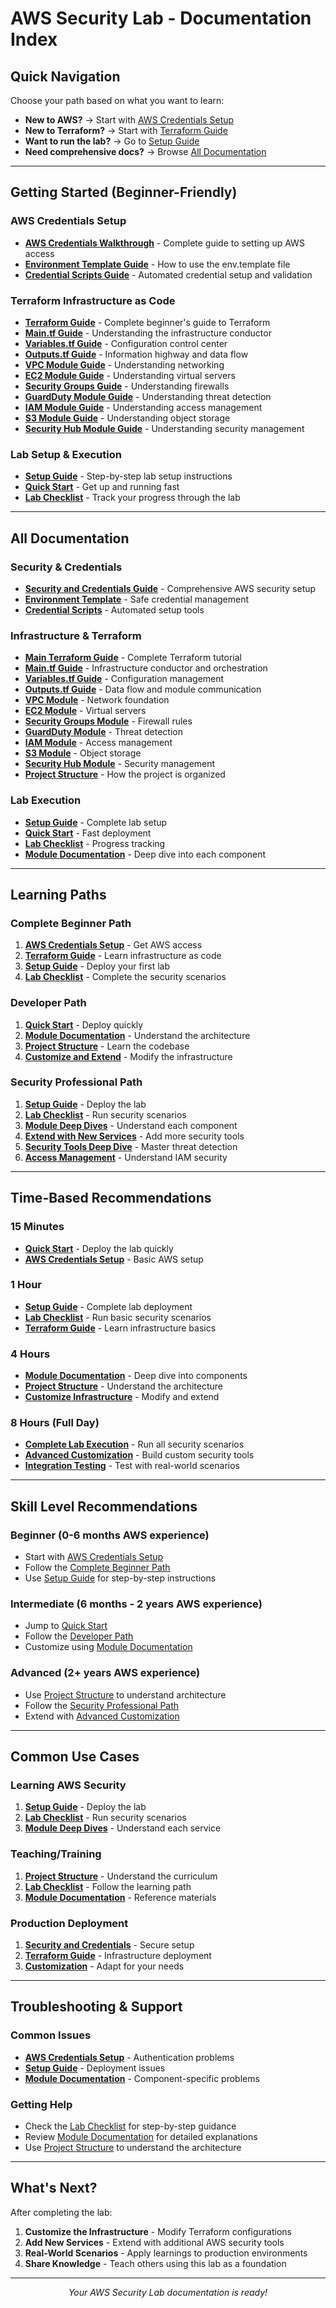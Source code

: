 # AWS Security Lab - Documentation Index

## Quick Navigation

Choose your path based on what you want to learn:

- **New to AWS?** → Start with [AWS Credentials Setup](#aws-credentials-setup)
- **New to Terraform?** → Start with [Terraform Guide](#terraform-guide)
- **Want to run the lab?** → Go to [Setup Guide](#setup-guide)
- **Need comprehensive docs?** → Browse [All Documentation](#all-documentation)

---

## Getting Started (Beginner-Friendly)

### AWS Credentials Setup
- **[AWS Credentials Walkthrough](SECURITY_AND_CREDENTIALS.md)** - Complete guide to setting up AWS access
- **[Environment Template Guide](env.template.README.md)** - How to use the env.template file
- **[Credential Scripts Guide](scripts/README.md)** - Automated credential setup and validation

### Terraform Infrastructure as Code
- **[Terraform Guide](../terraform/README.md)** - Complete beginner's guide to Terraform
- **[Main.tf Guide](../terraform/main.tf.README.md)** - Understanding the infrastructure conductor
- **[Variables.tf Guide](../terraform/variables.tf.README.md)** - Configuration control center
- **[Outputs.tf Guide](../terraform/outputs.tf.README.md)** - Information highway and data flow
- **[VPC Module Guide](../terraform/modules/vpc/README.md)** - Understanding networking
- **[EC2 Module Guide](../terraform/modules/ec2/README.md)** - Understanding virtual servers
- **[Security Groups Guide](../terraform/modules/security_groups/README.md)** - Understanding firewalls
- **[GuardDuty Module Guide](../terraform/modules/guardduty/README.md)** - Understanding threat detection
- **[IAM Module Guide](../terraform/modules/iam/README.md)** - Understanding access management
- **[S3 Module Guide](../terraform/modules/s3/README.md)** - Understanding object storage
- **[Security Hub Module Guide](../terraform/modules/security_hub/README.md)** - Understanding security management

### Lab Setup & Execution
- **[Setup Guide](SETUP_GUIDE.md)** - Step-by-step lab setup instructions
- **[Quick Start](../QUICK_START.md)** - Get up and running fast
- **[Lab Checklist](LAB_CHECKLIST.md)** - Track your progress through the lab

---

## All Documentation

### Security & Credentials
- **[Security and Credentials Guide](SECURITY_AND_CREDENTIALS.md)** - Comprehensive AWS security setup
- **[Environment Template](env.template.README.md)** - Safe credential management
- **[Credential Scripts](scripts/README.md)** - Automated setup tools

### Infrastructure & Terraform
- **[Main Terraform Guide](../terraform/README.md)** - Complete Terraform tutorial
- **[Main.tf Guide](../terraform/main.tf.README.md)** - Infrastructure conductor and orchestration
- **[Variables.tf Guide](../terraform/variables.tf.README.md)** - Configuration management
- **[Outputs.tf Guide](../terraform/outputs.tf.README.md)** - Data flow and module communication
- **[VPC Module](../terraform/modules/vpc/README.md)** - Network foundation
- **[EC2 Module](../terraform/modules/ec2/README.md)** - Virtual servers
- **[Security Groups Module](../terraform/modules/security_groups/README.md)** - Firewall rules
- **[GuardDuty Module](../terraform/modules/guardduty/README.md)** - Threat detection
- **[IAM Module](../terraform/modules/iam/README.md)** - Access management
- **[S3 Module](../terraform/modules/s3/README.md)** - Object storage
- **[Security Hub Module](../terraform/modules/security_hub/README.md)** - Security management
- **[Project Structure](PROJECT_STRUCTURE.md)** - How the project is organized

### Lab Execution
- **[Setup Guide](SETUP_GUIDE.md)** - Complete lab setup
- **[Quick Start](../QUICK_START.md)** - Fast deployment
- **[Lab Checklist](LAB_CHECKLIST.md)** - Progress tracking
- **[Module Documentation](MODULE_DOCUMENTATION.md)** - Deep dive into each component

---

## Learning Paths

### Complete Beginner Path
1. **[AWS Credentials Setup](SECURITY_AND_CREDENTIALS.md)** - Get AWS access
2. **[Terraform Guide](../terraform/README.md)** - Learn infrastructure as code
3. **[Setup Guide](SETUP_GUIDE.md)** - Deploy your first lab
4. **[Lab Checklist](LAB_CHECKLIST.md)** - Complete the security scenarios

### Developer Path
1. **[Quick Start](../QUICK_START.md)** - Deploy quickly
2. **[Module Documentation](MODULE_DOCUMENTATION.md)** - Understand the architecture
3. **[Project Structure](PROJECT_STRUCTURE.md)** - Learn the codebase
4. **[Customize and Extend](../terraform/README.md)** - Modify the infrastructure

### Security Professional Path
1. **[Setup Guide](SETUP_GUIDE.md)** - Deploy the lab
2. **[Lab Checklist](LAB_CHECKLIST.md)** - Run security scenarios
3. **[Module Deep Dives](../terraform/modules/)** - Understand each component
4. **[Extend with New Services](../terraform/README.md)** - Add more security tools
5. **[Security Tools Deep Dive](../terraform/modules/guardduty/README.md)** - Master threat detection
6. **[Access Management](../terraform/modules/iam/README.md)** - Understand IAM security

---

## Time-Based Recommendations

### 15 Minutes
- **[Quick Start](../QUICK_START.md)** - Deploy the lab quickly
- **[AWS Credentials Setup](SECURITY_AND_CREDENTIALS.md)** - Basic AWS setup

### 1 Hour
- **[Setup Guide](SETUP_GUIDE.md)** - Complete lab deployment
- **[Lab Checklist](LAB_CHECKLIST.md)** - Run basic security scenarios
- **[Terraform Guide](../terraform/README.md)** - Learn infrastructure basics

### 4 Hours
- **[Module Documentation](MODULE_DOCUMENTATION.md)** - Deep dive into components
- **[Project Structure](PROJECT_STRUCTURE.md)** - Understand the architecture
- **[Customize Infrastructure](../terraform/README.md)** - Modify and extend

### 8 Hours (Full Day)
- **[Complete Lab Execution](LAB_CHECKLIST.md)** - Run all security scenarios
- **[Advanced Customization](../terraform/README.md)** - Build custom security tools
- **[Integration Testing](../terraform/README.md)** - Test with real-world scenarios

---

## Skill Level Recommendations

### Beginner (0-6 months AWS experience)
- Start with [AWS Credentials Setup](SECURITY_AND_CREDENTIALS.md)
- Follow the [Complete Beginner Path](#complete-beginner-path)
- Use [Setup Guide](SETUP_GUIDE.md) for step-by-step instructions

### Intermediate (6 months - 2 years AWS experience)
- Jump to [Quick Start](../QUICK_START.md)
- Follow the [Developer Path](#developer-path)
- Customize using [Module Documentation](MODULE_DOCUMENTATION.md)

### Advanced (2+ years AWS experience)
- Use [Project Structure](PROJECT_STRUCTURE.md) to understand architecture
- Follow the [Security Professional Path](#security-professional-path)
- Extend with [Advanced Customization](../terraform/README.md)

---

## Common Use Cases

### Learning AWS Security
1. **[Setup Guide](SETUP_GUIDE.md)** - Deploy the lab
2. **[Lab Checklist](LAB_CHECKLIST.md)** - Run security scenarios
3. **[Module Deep Dives](../terraform/modules/)** - Understand each service

### Teaching/Training
1. **[Project Structure](PROJECT_STRUCTURE.md)** - Understand the curriculum
2. **[Lab Checklist](LAB_CHECKLIST.md)** - Follow the learning path
3. **[Module Documentation](MODULE_DOCUMENTATION.md)** - Reference materials

### Production Deployment
1. **[Security and Credentials](SECURITY_AND_CREDENTIALS.md)** - Secure setup
2. **[Terraform Guide](../terraform/README.md)** - Infrastructure deployment
3. **[Customization](../terraform/README.md)** - Adapt for your needs

---

## Troubleshooting & Support

### Common Issues
- **[AWS Credentials Setup](SECURITY_AND_CREDENTIALS.md)** - Authentication problems
- **[Setup Guide](SETUP_GUIDE.md)** - Deployment issues
- **[Module Documentation](MODULE_DOCUMENTATION.md)** - Component-specific problems

### Getting Help
- Check the [Lab Checklist](LAB_CHECKLIST.md) for step-by-step guidance
- Review [Module Documentation](MODULE_DOCUMENTATION.md) for detailed explanations
- Use [Project Structure](PROJECT_STRUCTURE.md) to understand the architecture

---

## What's Next?

After completing the lab:

1. **Customize the Infrastructure** - Modify Terraform configurations
2. **Add New Services** - Extend with additional AWS security tools
3. **Real-World Scenarios** - Apply learnings to production environments
4. **Share Knowledge** - Teach others using this lab as a foundation

---

<div align="center">
  <p><em>Your AWS Security Lab documentation is ready!</em></p>
</div>
